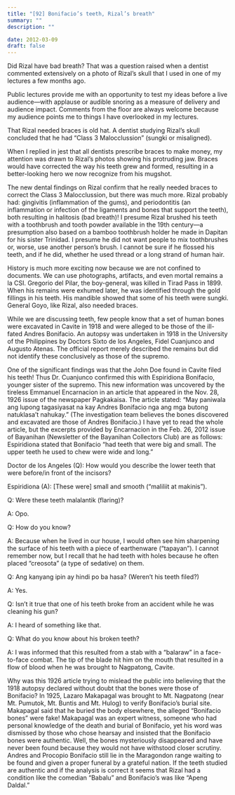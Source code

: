```yaml
---
title: "[92] Bonifacio’s teeth, Rizal’s breath"
summary: ""
description: ""

date: 2012-03-09
draft: false
---
```


Did Rizal have bad breath? That was a question raised when a dentist commented extensively on a photo of Rizal’s skull that I used in one of my lectures a few months ago.

Public lectures provide me with an opportunity to test my ideas before a live audience—with applause or audible snoring as a measure of delivery and audience impact. Comments from the floor are always welcome because my audience points me to things I have overlooked in my lectures.

That Rizal needed braces is old hat. A dentist studying Rizal’s skull concluded that he had “Class 3 Malocclussion” (sungki or misaligned).

When I replied in jest that all dentists prescribe braces to make money, my attention was drawn to Rizal’s photos showing his protruding jaw. Braces would have corrected the way his teeth grew and formed, resulting in a better-looking hero we now recognize from his mugshot.

The new dental findings on Rizal confirm that he really needed braces to correct the Class 3 Malocclussion, but there was much more. Rizal probably had: gingivitis (inflammation of the gums), and periodontitis (an inflammation or infection of the ligaments and bones that support the teeth), both resulting in halitosis (bad breath)! I presume Rizal brushed his teeth with a toothbrush and tooth powder available in the 19th century—a presumption also based on a bamboo toothbrush holder he made in Dapitan for his sister Trinidad. I presume he did not want people to mix toothbrushes or, worse, use another person’s brush. I cannot be sure if he flossed his teeth, and if he did, whether he used thread or a long strand of human hair.

History is much more exciting now because we are not confined to documents. We can use photographs, artifacts, and even mortal remains a la CSI. Gregorio del Pilar, the boy-general, was killed in Tirad Pass in 1899. When his remains were exhumed later, he was identified through the gold fillings in his teeth. His mandible showed that some of his teeth were sungki. General Goyo, like Rizal, also needed braces.

While we are discussing teeth, few people know that a set of human bones were excavated in Cavite in 1918 and were alleged to be those of the ill-fated Andres Bonifacio. An autopsy was undertaken in 1918 in the University of the Philippines by Doctors Sixto de los Angeles, Fidel Cuanjunco and Augusto Atenas. The official report merely described the remains but did not identify these conclusively as those of the supremo.

One of the significant findings was that the John Doe found in Cavite filed his teeth! Thus Dr. Cuanjunco confirmed this with Espiridiona Bonifacio, younger sister of the supremo. This new information was uncovered by the tireless Emmanuel Encarnacion in an article that appeared in the Nov. 28, 1926 issue of the newspaper Pagkakaisa. The article stated: “May paniwala ang lupong tagasiyasat na kay Andres Bonifacio nga ang mga butong natuklasa’t nahukay.”  (The investigation team believes the bones discovered and excavated are those of Andres Bonifacio.) I have yet to read the whole article, but the excerpts provided by Encarnacion in the Feb. 26, 2012 issue of Bayanihan (Newsletter of the Bayanihan Collectors Club) are as follows: Espiridiona stated that Bonifacio “had teeth that were big and small. The upper teeth he used to chew were wide and long.”

Doctor de los Angeles (Q): How would you describe the lower teeth that were before/in front of the incisors?

Espiridiona (A):  [These were] small and smooth (“maliliit at makinis”).

Q:  Were these teeth malalantik (flaring)?

A: Opo.

Q: How do you know?

A: Because when he lived in our house, I would often see him sharpening the surface of his teeth with a piece of earthenware (“tapayan”). I cannot remember now, but I recall that he had teeth with holes because he often placed “creosota” (a type of sedative) on them.

Q: Ang kanyang ipin ay hindi po ba hasa? (Weren’t his teeth filed?)

A: Yes.

Q: Isn’t it true that one of his teeth broke from an accident while he was cleaning his gun?

A: I heard of something like that.

Q: What do you know about his broken teeth?

A: I was informed that this resulted from a stab with a “balaraw” in a face-to-face combat. The tip of the blade hit him on the mouth that resulted in a flow of blood when he was brought to Nagpatong, Cavite.

Why was this 1926 article trying to mislead the public into believing that the 1918 autopsy declared without doubt that the bones were those of Bonifacio? In 1925, Lazaro Makapagal was brought to Mt. Nagpatong (near Mt. Pumutok, Mt. Buntis and Mt. Hulog) to verify Bonifacio’s burial site. Makapagal said that he buried the body elsewhere, the alleged “Bonifacio bones” were fake! Makapagal was an expert witness, someone who had personal knowledge of the death and burial of Bonifacio, yet his word was dismissed by those who chose hearsay and insisted that the Bonifacio bones were authentic. Well, the bones mysteriously disappeared and have never been found because they would not have withstood closer scrutiny. Andres and Procopio Bonifacio still lie in the Maragondon range waiting to be found and given a proper funeral by a grateful nation. If the teeth studied are authentic and if the analysis is correct it seems that Rizal had a condition like the comedian “Babalu” and Bonifacio’s was like “Apeng Daldal.”
